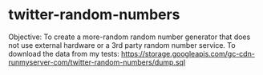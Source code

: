 # twitter-random-numbers
Objective: To create a more-random random number generator that does not use external hardware or a 3rd party random number service.
To download the data from my tests: https://storage.googleapis.com/gc-cdn-runmyserver-com/twitter-random-numbers/dump.sql
